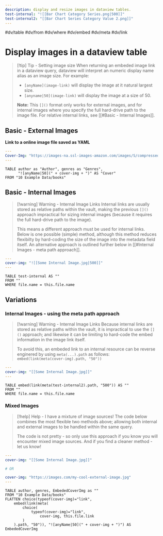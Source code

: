```yaml
---
description: display and resize images in dataview tables.
test-internal: "![[Bar Chart Category Series.png|500]]"
test-internal2: "[[Bar Chart Series Category Value 2.png]]"
---
```

#dv/table #dv/from #dv/where #dv/embed #dv/meta #dv/link 

# Display images in a dataview table
> [!tip] Tip - Setting image size
> When returning an embeded image link in a dataview query, dataview will interpret an numeric display name alias as an image size. For example:
> - `[anyName](image-link)` will display the image at it natural largest size. 
> - `[anyname|50](image-link)` will display the image at a size of 50.
>
> **Note:** This `[]()` format only works for external images, and for internal images where you specify the full hard-drive path to the image file. For relative internal links, see [[#Basic - Internal Images]].

## Basic - External Images
**Link to a online image file saved as YAML**
``` YAML
---
Cover-Img: "https://images-na.ssl-images-amazon.com/images/S/compressed.photo.goodreads.com/books/1546512443i/43451211.jpg"
---
```

``` dataview
TABLE author as "Author", genres as "Genres", 
	  "![anyName|50](" + cover-img + ")" AS "Cover"
FROM "10 Example Data/books"
```

## Basic - Internal Images
> [!warning] Warning - Internal Image Links
> Internal links are usually stored as relative paths within the vault, making the previous `[]()` approach impractical for sizing internal images (because it requires the full hard-drive path to the image). 
>
> This means a different approach must be used for internal links. Below is one possible (simple) method, although this method reduces flexibilty by hard-coding the size of the image into the metadata field itself.  An alternative approach is outlined further below in [[#Internal Images - meta path approach]]. 

``` YAML
---
cover-img: "![[Some Internal Image.jpg|500]]"
---
```
``` dataview
TABLE test-internal AS ""
FROM ""
WHERE file.name = this.file.name
```


## Variations
### Internal Images - using the meta path approach
> [!warning] Warning - Internal Image Links
> Because internal links are stored as relative paths within the vault, it is impractical to use the `[]()` approach; and likewise it can be limiting to hard-code the embed information in the image link itself. 
> 
> To avoid this, an embeded link to an internal resource can be reverse enginered by using `meta(...).path` as follows:
> ` embed(link(meta(cover-img).path, "50"))`

``` YAML
---
cover-img: "[[Some Internal Image.jpg]]"
---
```

``` dataview
TABLE embed(link(meta(test-internal2).path, "500")) AS ""
FROM ""
WHERE file.name = this.file.name

```


### Mixed Images
> [!help] Help - I have a mixture of image sources!
> The code below combines the most flexible two methods above; allowing both internal and external images to be handled within the same query. 
> 
> The code is not pretty - so only use this approach if you know you will encounter mixed image sources. And if you find a cleaner method - let us know! 

``` YAML
---
cover-img: "[[Some Internal Image.jpg]]"

# OR

cover-img: "https://images.com/my-cool-external-image.jpg"
---
```

``` dataview
TABLE author, genres, EmbededCoverImg as ""
FROM "10 Example Data/books"
FLATTEN choice(typeof(cover-img)="link",
	embed(link(meta(
		choice(
			typeof(cover-img)="link", 
				cover-img, this.file.link
		)
	).path, "50")), "![anyName|50](" + cover-img + ")") AS EmbededCoverImg
```